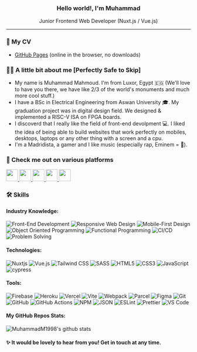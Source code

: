 <div>
  <h3 align="center"><b> Hello world!, I'm Muhammad</b></h3> 
  <p align="center">Junior Frontend Web Developer (Nuxt.js / Vue.js)</p>
</div>

<hr>

### 📑 My CV
- [GitHub Pages](https://muhammadm1998.github.io/MuhammadM1998/) (online in the browser, no downloads)

### 👨‍🚀 A little bit about me [Perfectly Safe to Skip]

-   My name is Muhammad Mahmoud. I'm from Luxor, Egypt 🇪🇬 (We'll love to have you there, we have like 2/3 of the world's monuments and much more cool stuff.)
-   I have a BSc in Electrical Engineering from Aswan University 🎓. My graduation project was in digital design field. We designed & implemented a RISC-V ISA on FPGA boards.
-   I discoverd that I really like the field of front-end devolpment 💻. I liked the idea of being able to build websites that work perfectly on mobiles, desktops, laptops or any other thing with a screen and a cpu.
-   I'm a Madridista, a gamer and I like music (especially rap, Eminem = 🐐).


### 👀 Check me out on various platforms

<a href="https://www.linkedin.com/in/muhammadm1998/" title="LinkedIn Account">
  <img height="32" width="32" src="https://cdn-icons-png.flaticon.com/512/145/145807.png" />
</a>

<a href="https://github.com/MuhammadM1998" title="GitHub Account">
  <img height="32" width="32" src="https://cdn-icons-png.flaticon.com/512/25/25231.png" />
</a>

<a href="https://dev.to/muhammadm1998" title="Dev.to Account">
  <img height="32" width="32" src="https://cdn-icons-png.flaticon.com/512/5969/5969113.png" />
</a>

<a href="https://hashnode.com/@MuhammadM1998" title="Hashnode Account">
  <img height="32" width="32" src="https://cdn.hashnode.com/res/hashnode/image/upload/v1611902473383/CDyAuTy75.png"/>
</a>

<a href="https://stackoverflow.com/users/17700794/muhammad-mahmoud" title="Stack Overflow Account">
  <img height="32" width="32" src="https://upload.wikimedia.org/wikipedia/commons/thumb/e/ef/Stack_Overflow_icon.svg/768px-Stack_Overflow_icon.svg.png"/>
</a>

### 🛠 Skills

#### Industry Knowledge:
![Front-End Development](https://img.shields.io/static/v1?label=&message=Frontend%20Web%20Development&color=white&style=flat-square) 
![Responsive Web Design](https://img.shields.io/static/v1?label=&message=Responsive%20Web%20Design&color=gray&style=flat-square) 
![Mobile-First Design](https://img.shields.io/static/v1?label=&message=Mobile-First%20Design&color=gray&style=flat-square) 
![Object Oriented Programming](https://img.shields.io/static/v1?label=&message=Object%20Oriented%20Programming&color=F7DF1E&style=flat-square) 
![Functional Programming](https://img.shields.io/static/v1?label=&message=Functional%20Programming&color=690597&style=flat-square)
![CI/CD](https://img.shields.io/static/v1?label=&message=CI/CD&color=gray&style=flat-square)
![Problem Solving](https://img.shields.io/static/v1?label=&message=Problem%20Solving&color=F7DF1E&style=flat-square)

#### Technologies:
![Nuxtjs](https://img.shields.io/badge/Nuxt-002E3B?style=for-the-badge&logo=nuxtdotjs&logoColor=#00DC82)
![Vue.js](https://img.shields.io/badge/vuejs-%2335495e.svg?style=for-the-badge&logo=vuedotjs&logoColor=%234FC08D)
![Tailwind CSS](https://img.shields.io/badge/-TailwindCSS-%231a202c?style=for-the-badge&logo=tailwind-css)
![SASS](https://img.shields.io/badge/SASS-hotpink.svg?style=for-the-badge&logo=SASS&logoColor=white)
![HTML5](https://img.shields.io/badge/HTML5-E34F26?style=for-the-badge&logo=html5&logoColor=white)
![CSS3](https://img.shields.io/badge/CSS3-1572B6?style=for-the-badge&logo=css3&logoColor=white)
![JavaScript](https://img.shields.io/badge/javascript-%23323330.svg?style=for-the-badge&logo=javascript&logoColor=%23F7DF1E)
![cypress](https://img.shields.io/badge/-cypress-%23E5E5E5?style=for-the-badge&logo=cypress&logoColor=058a5e)

#### Tools:
![Firebase](https://img.shields.io/badge/firebase-%23039BE5.svg?style=for-the-badge&logo=firebase)
![Heroku](https://img.shields.io/badge/Heroku-430098?style=for-the-badge&logo=heroku&logoColor=white)
![Vercel](https://img.shields.io/badge/vercel-%23000000.svg?style=for-the-badge&logo=vercel&logoColor=white)
![Vite](https://img.shields.io/static/v1?label=&message=Vite&color=646CFF&style=for-the-badge&logo=vite&logoColor=ffcb23)
![Webpack](https://img.shields.io/badge/webpack-%238DD6F9.svg?style=for-the-badge&logo=webpack&logoColor=black)
![Parcel](https://img.shields.io/static/v1?label=&message=Parcel&color=1f3447&style=for-the-badge&logo=jetpackcompose) 
![Figma](https://img.shields.io/badge/figma-%23F24E1E.svg?style=for-the-badge&logo=figma&logoColor=white)
![Git](https://img.shields.io/badge/git-%23F05033.svg?style=for-the-badge&logo=git&logoColor=white)
![GitHub](https://img.shields.io/badge/github-%23121011.svg?style=for-the-badge&logo=github&logoColor=white)
![GitHub Actions](https://img.shields.io/badge/github%20actions-%232671E5.svg?style=for-the-badge&logo=githubactions&logoColor=white)
![NPM](https://img.shields.io/badge/NPM-%23000000.svg?style=for-the-badge&logo=npm&logoColor=white) 
![JSON](https://img.shields.io/static/v1?label=&message=JSON&color=000000&style=for-the-badge&logo=json)
![ESLint](https://img.shields.io/badge/ESLint-4B3263?style=for-the-badge&logo=eslint&logoColor=white)
![Prettier](https://img.shields.io/static/v1?label=&message=Prettier&color=F7B93E&style=for-the-badge&logo=prettier&logoColor=white)
![VS Code](https://img.shields.io/badge/-VSCode-%23007ACC?style=for-the-badge&logo=visual-studio-code)

#### My GitHub Repos Stats:
![MuhammadM1998's github stats](https://github-readme-stats.vercel.app/api/top-langs/?username=MuhammadM1998&theme=vue-dark&layout=compact)

#### ✨ It would be lovely to hear from you! Get in touch at any time.
